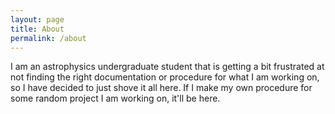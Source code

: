 ```yaml
---
layout: page
title: About
permalink: /about
---
```


I am an astrophysics undergraduate student that is getting a bit frustrated at not finding the right documentation or procedure for what I am working on, so I have decided to just shove it all here. If I make my own procedure for some random project I am working on, it'll be here. 

